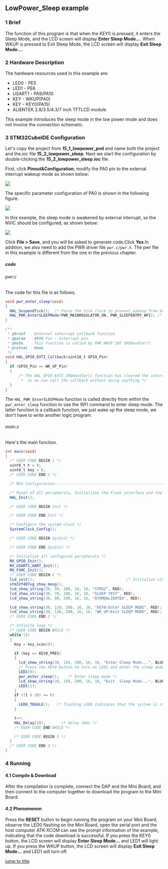 ## LowPower_Sleep example<a name="brief"></a>

### 1 Brief
The function of this program is that when the KEY0 is pressed, it enters the Sleep Mode, and the LCD screen will display **Enter Sleep Mode...**. When WKUP is pressed to Exit Sleep Mode, the LCD screen will display **Exit Sleep Mode...**. 
### 2 Hardware Description
The hardware resources used in this example are:
+ LED0 - PE5
+ LED1 - PE6
+ USART1 - PA9/PA10
+ KEY - WKUP(PA0)
+ KEY - KEY0(PA15) 
+ ALIENTEK  2.8/3.5/4.3/7 inch TFTLCD module

This example introduces the sleep mode in the low power mode and does not involve the connection schematic.

### 3 STM32CubeIDE Configuration

Let's copy the project from  **15_1_lowpower_pvd** and name both the project and the.ioc file **15_2_lowpower_sleep**. Next we start the configuration by double-clicking the **15_2_lowpower_sleep.ioc** file.

First, click **Pinout&Configuration**, modify the PA0 pin to the external interrupt wakeup mode as shown below:

<img src="../../1_docs/3_figures/15_2_lowpower_sleep/01_pin.png">

The specific parameter configuration of PA0 is shown in the following figure.

<img src="../../1_docs/3_figures/15_2_lowpower_sleep/02_gpio.png">

In this example, the sleep mode is awakened by external interrupt, so the NVIC should be configured, as shown below:

<img src="../../1_docs/3_figures/15_2_lowpower_sleep/03_nvic.png">

Click **File > Save**, and you will be asked to generate code.Click **Yes**.In addition, we also need to add the PWR driver file ``pwr.c/pwr.h``. The pwr file in this example is different from the one in the previous chapter.

##### code
###### pwr.c
The code for this file is as follows.
```c#
void pwr_enter_sleep(void)
{
  HAL_SuspendTick();  /* Pause the tick clock to prevent wakeup from being interrupted by the tick clock */
  HAL_PWR_EnterSLEEPMode(PWR_MAINREGULATOR_ON, PWR_SLEEPENTRY_WFI); /* Execute the WFI command and enter the sleep mode */
}

/**
 * @brief    External interrupt callback function
 * @param    GPIO Pin : Interrupt pin
 * @note     This function is called by PWR WKUP INT IRQHandler()
 * @retval   None
 */
void HAL_GPIO_EXTI_Callback(uint16_t GPIO_Pin)
{
  if (GPIO_Pin == WK_UP_Pin)
  {
      /* The HAL_GPIO_EXTI_IRQHandler() function has cleared the interrupt flag for us,
       *  so we can call the callback without doing anything */
  }
}
```
The ``HAL_PWR_EnterSLEEPMode`` function is called directly from within the ``pwr_enter_sleep`` function to use the WFI command to enter sleep mode.
The latter function is a callback function, we just wake up the sleep mode, we don't have to write another logic program.

###### main.c
Here's the main function.
```c#
int main(void)
{
  /* USER CODE BEGIN 1 */
  uint8_t t = 0;
  uint8_t key = 0;
  /* USER CODE END 1 */

  /* MCU Configuration--------------------------------------------------------*/

  /* Reset of all peripherals, Initializes the Flash interface and the Systick. */
  HAL_Init();

  /* USER CODE BEGIN Init */

  /* USER CODE END Init */

  /* Configure the system clock */
  SystemClock_Config();

  /* USER CODE BEGIN SysInit */

  /* USER CODE END SysInit */

  /* Initialize all configured peripherals */
  MX_GPIO_Init();
  MX_USART1_UART_Init();
  MX_FSMC_Init();
  /* USER CODE BEGIN 2 */
  lcd_init();                                         /* Initialize LCD */
  stm32f407vg_show_mesg();
  lcd_show_string(30, 50, 200, 16, 16, "STM32", RED);
  lcd_show_string(30, 70, 200, 16, 16, "SLEEP TEST", RED);
  lcd_show_string(30, 90, 200, 16, 16, "ATOM@ALIENTEK", RED);

  lcd_show_string(30, 110, 200, 16, 16, "KEY0:Enter SLEEP MODE", RED);
  lcd_show_string(30, 130, 200, 16, 16, "WK_UP:Exit SLEEP MODE", RED);
  /* USER CODE END 2 */

  /* Infinite loop */
  /* USER CODE BEGIN WHILE */
  while (1)
  {
    key = key_scan(0);

    if (key == KEY0_PRES)
    {
      lcd_show_string(30, 150, 200, 16, 16, "Enter Sleep Mode...", BLUE);
      /* Press the KEY0 button to turn on LED1 and enter the sleep mode */
      LED1(0);
      pwr_enter_sleep();    /* Enter sleep mode */
      lcd_show_string(30, 150, 200, 16, 16, "Exit  Sleep Mode...", BLUE);
      LED1(1);
    }
    if ((t % 20) == 0)
    {
      LED0_TOGGLE();   /* flashing LED0 indicates that the system is running */
    }

    t++;
    HAL_Delay(10);   	 /* delay 10ms */
    /* USER CODE END WHILE */

    /* USER CODE BEGIN 3 */
  }
  /* USER CODE END 3 */
}
```

### 4 Running
#### 4.1 Compile & Download
After the compilation is complete, connect the DAP and the Mini Board, and then connect to the computer together to download the program to the Mini Board.
#### 4.2 Phenomenon
Press the **RESET** button to begin running the program on your Mini Board, observe the LED0 flashing on the Mini Board, open the serial port and the host computer ATK-XCOM can see the prompt information of the example, indicating that the code download is successful. If you press the KEY0 button, the LCD screen will display **Enter Sleep Mode...** and LED1 will light up. If you press the WKUP button, the LCD screen will display **Exit Sleep Mode...** and LED1 will turn off.

[jump to title](#brief)